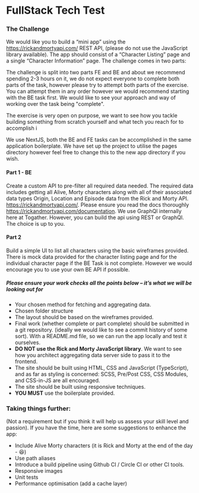 # FullStack Tech Test

### The Challenge
We would like you to build a “mini app” using the https://rickandmortyapi.com/  REST API, (please do not use the JavaScript library available). The app should consist of a “Character Listing” page and a single “Character Information” page. The challenge comes in two parts:

The challenge is split into two parts FE and BE and about we recommend spending 2-3 hours on it, we do not expect everyone to complete both parts of the task, however please try to attempt both parts of the exercise. You can attempt them in any order however we would recommend starting with the BE task first. We would like to see your approach and way of working over the task being "complete". 

The exercise is very open on purpose, we want to see how you tackle building something from scratch yourself and what tech you reach for to accomplish i

We use NextJS, both the BE and FE tasks can be accomplished in the same application boilerplate. We have set up the project to utilise the pages directory however feel free to change this to the new app directory if you wish.

#### Part 1 - BE
Create a custom API to pre-filter all required data needed. The required data includes getting all Alive, Morty characters along with all of their associated data types Origin, Location and Episode data from the Rick and Morty API. https://rickandmortyapi.com/. Please ensure you read the docs thoroughly https://rickandmortyapi.com/documentation. We use GraphQl internally here at Togather. However, you can build the api using REST or GraphQl. The choice is up to you.

#### Part 2
Build a simple UI to list all characters using the basic wireframes provided. There is mock data provided for the character listing page and for the individual character page if the BE Task is not complete. However we would encourage you to use your own BE API if possible.

##### Please ensure your work checks all the points below – it’s what we will be looking out for

- Your chosen method for fetching and aggregating data.
- Chosen folder structure
- The layout should be based on the wireframes provided.
- Final work (whether complete or part complete) should be submitted in a git repository. (ideally we would like to see a commit history of some sort). With a README.md file, so we can run the app locally and test it ourselves.
- **DO NOT use the Rick and Morty JavaScript library**. We want to see how you architect aggregating data server side to pass it to the frontend.
- The site should be built using HTML, CSS and JavaScript (TypeScript), and as far as styling is concerned: SCSS, Pre/Post CSS, CSS Modules, and CSS-in-JS are all encouraged.
- The site should be built using responsive techniques.
- **YOU MUST** use the boilerplate provided.

### Taking things further:
(Not a requirement but if you think it will help us assess your skill level and passion).  If you have the time, here are some suggestions to enhance the app:

- Include Alive Morty characters (it is Rick and Morty at the end of the day - 😆)
- Use path aliases
- Introduce a build pipeline using Github CI / Circle CI or other CI tools.
- Responsive images
- Unit tests
- Performance optimisation (add a cache layer)
